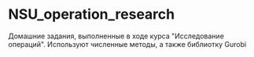# NSU_operation_research

Домашние задания, выполненные в ходе курса "Исследование операций". Используют численные методы, а также библиотку Gurobi
